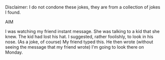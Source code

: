 Disclaimer: I do not condone these jokes, they are from a collection of jokes I found.

AIM

I was watching my friend instant message. She was talking to a kid that she knew. The kid had lost his hat. I suggested, rather foolishly, to look in his nose. (As a joke, of course) My friend typed this. He then wrote (without seeing the message that  my friend wrote) I'm going to look there on Monday.

